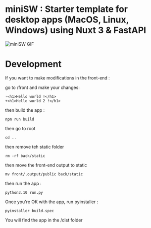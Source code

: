 # miniSW : Starter template for desktop apps (MacOS, Linux, Windows) using Nuxt 3 & FastAPI

![miniSW GIF](https://s14.gifyu.com/images/bxMCL.gif)


# Development

If you want to make modifications in the front-end :

go to /front and make your changes:

```
-<h1>Hello world !</h1>
+<h1>Hello world 2 !</h1>
```

then build the app :

```
npm run build
```
then go to root

```
cd ..
```
then remove teh static folder
```
rm -rf back/static
```
then move the front-end output to static
```
mv front/.output/public back/static
```
then run the app :
```
python3.10 run.py
```

Once you're OK with the app, run pyinstaller :

```
pyinstaller build.spec
```

You will find the app in the /dist folder
